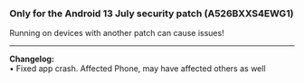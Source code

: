 ### Only for the Android 13 July security patch (A526BXXS4EWG1)
Running on devices with another patch can cause issues!

---
<b>Changelog:</b>
<br />• Fixed app crash. Affected Phone, may have affected others as well
